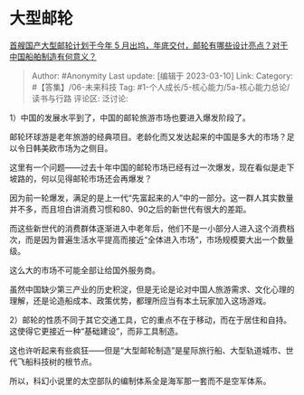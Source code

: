 # 大型邮轮
[首艘国产大型邮轮计划于今年 5 月出坞，年底交付，邮轮有哪些设计亮点？对于中国船舶制造有何意义？](https://www.zhihu.com/question/584981245/answer/2929856004)

> Author: #Anonymity
> Last update: [编辑于 2023-03-10]
> Link:
> Category: #【答集】/06-未来科技
> Tag: #1-个人成长/5-核心能力/5a-核心能力总论/读书与行路
> 评论区:
> 泛讨论:

1）中国的发展水平到了，中国的邮轮旅游市场也要进入爆发阶段了。

邮轮环球游是老年旅游的经典项目。老龄化而又发达起来的中国是多大的市场？足以令日韩美欧市场为之侧目。

这里有一个问题——过去十年中国的邮轮市场已经有过一次爆发，现在看似是走下坡路的，何以见得邮轮市场还会再爆发？

因为前一轮爆发，满足的是上一代“先富起来的人”中的一部分。这一群人其实数量并不多，而且坦白讲消费习惯和80、90之后的新世代有很大的差距。

而这些新世代的消费群体逐渐进入中老年后，他们不是一小部分人进入这个消费档次，而是因为普遍生活水平提高而接近“全体进入市场”，市场规模要大出一个数量级。

这么大的市场不可能全部让给国外服务商。

虽然中国缺少第三产业的历史积淀，但是无论是论对中国人旅游需求、文化心理的理解，还是论造船成本、政策优势，都理所应当有本土玩家加入这场游戏。

2）邮轮的性质不同于其它交通工具，它的重点不在于移动，而在于居住和自持。这使得它更接近一种“基础建设”，而非工具制造。

这也许听起来有些疯狂——但是“大型邮轮制造”是星际旅行船、大型轨道城市、世代飞船科技树的根节点。

所以，科幻小说里的太空部队的编制体系全是海军那一套而不是空军体系。
